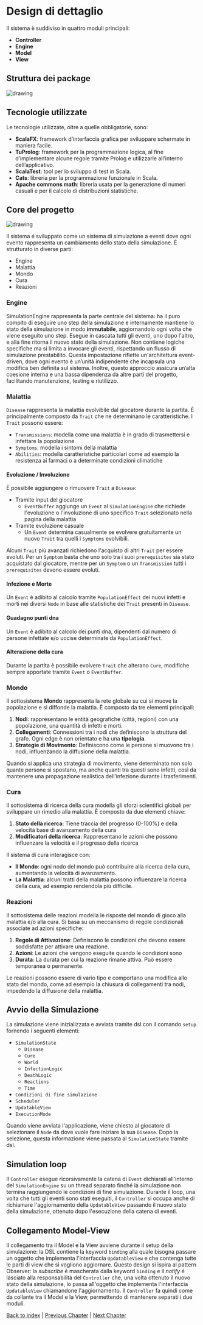 # Design di dettaglio


Il sistema è suddiviso in quattro moduli principali:
- **Controller**
- **Engine**
- **Model**
- **View**

## Struttura dei package
<img src="package.drawio.png" alt="drawing" style="max-height:600px;"/>

## Tecnologie utilizzate
Le tecnologie utilizzate, oltre a quelle obbligatorie, sono:
- **ScalaFX**: framework d’interfaccia grafica per sviluppare schermate in maniera facile.
- **TuProlog**: framework per la programmazione logica, al fine d’implementare alcune regole tramite Prolog e utilizzarle all’interno dell’applicativo.
- **ScalaTest**: tool per lo sviluppo di test in Scala.
- **Cats**: libreria per la programmazione funzionale in Scala.
- **Apache commons math**: libreria usata per la generazione di numeri casuali e per il calcolo di distribuzioni statistiche.

## Core del progetto

<img src="detailedArc.drawio.png" alt="drawing"/>

Il sistema é sviluppato come un sistema di simulazione a eventi dove ogni evento rappresenta un cambiamento dello stato della simulazione.
É strutturato in diverse parti:
- Engine
- Malattia
- Mondo
- Cura
- Reazioni

### Engine
SimulationEngine rappresenta la parte centrale del sistema: ha il puro compito di eseguire uno step della
simulazione e internamente mantiene lo stato della simulazione in modo **immutabile**, aggiornandolo ogni volta che viene eseguito uno step.
Esegue in cascata tutti gli eventi, uno dopo l'altro, e alla fine ritorna il nuovo stato della simulazione.
Non contiene logiche specifiche ma si limita a invocare gli eventi, rispettando un flusso di simulazione prestabilito.
Questa impostazione riflette un'architettura event-driven, dove ogni evento è un’unità indipendente che incapsula una modifica ben definita sul sistema.
Inoltre, questo approccio assicura un’alta coesione interna e una bassa dipendenza da altre parti del progetto,
facilitando manutenzione, testing e riutilizzo.

### Malattia
`Disease` rappresenta la malattia evolvibile dal giocatore durante la partita.
È principalmente composto da `Trait` che ne determinano le caratteristiche.
I `Trait` possono essere:
- `Transmissions`: modella come una malattia è in grado di trasmettersi e infettare la popolazione
- `Symptoms`: modella i sintomi della malattia
- `Abilities`: modella caratteristiche particolari come ad esempio la resistenza ai farmaci o a determinate condizioni climatiche

#### Evoluzione / Involuzione
È possibile aggiungere o rimuovere `Trait` a `Disease`:
- Tramite input del giocatore
  - `EventBuffer` aggiunge un `Event` al `SimulationEngine` che richiede l'evoluzione o l'involuzione 
  di uno specifico `Trait` selezionato nella pagina della malattia
- Tramite evoluzione casuale
  - Un `Event` determina casualmente se evolvere gratuitamente un nuovo `Trait` tra quelli i `Symptoms` evolvibili.

Alcuni `Trait` più avanzati richiedono l'acquisto di altri `Trait` per essere evoluti. Per un
`Symptom` basta che uno solo tra i suoi `prerequisites` sia stato acquistato dal giocatore, mentre
per un `Symptom` o un `Transmission` tutti i `prerequisites` devono essere evoluti.

#### Infezione e Morte
Un `Event` è adibito al calcolo tramite `PopulationEffect` dei nuovi infetti e morti nei diversi `Node` in base alle statistiche 
dei `Trait` presenti in `Disease`.

#### Guadagno punti dna
Un `Event` è adibito al calcolo dei punti dna, dipendenti dal numero di persone infettate e/o uccise 
determinate da `PopulationEffect`.

#### Alterazione della cura
Durante la partita è possibile evolvere `Trait` che alterano `Cure`, modifiche sempre apportate tramite `Event` o `EventBuffer`.

### Mondo
Il sottosistema **Mondo** rappresenta la rete globale su cui si muove la popolazione e si diffonde la malattia.
È composto da tre elementi principali:
1. **Nodi**: rappresentano le entità geografiche (città, regioni) con una popolazione, una quantità di infetti e morti.
2. **Collegamenti**: Connessioni tra i nodi che definiscono la struttura del grafo. Ogni edge è non orientato e ha una **tipologia**.
3. **Strategie di Movimento**: Definiscono come le persone si muovono tra i nodi, influenzando la diffusione della malattia.

Quando si applica una strategia di movimento, viene determinato non solo quante persone si spostano,
ma anche quanti tra questi sono infetti, così da mantenere una propagazione realistica dell’infezione durante i trasferimenti.


### Cura
Il sottosistema di ricerca della cura modella gli sforzi scientifici globali per sviluppare un rimedio alla malattia. 
È composto da due elementi chiave:
1. **Stato della ricerca**: Tiene traccia del progresso (0-100%) e della velocità base di avanzamento della cura
2. **Modificatori della ricerca**: Rappresentano le azioni che possono influenzare la velocità e il progresso della ricerca

Il sistema di cura interagisce con:
- **Il Mondo**: ogni nodo del mondo può contribuire alla ricerca della cura, aumentando la velocità di avanzamento.
- **La Malattia**: alcuni tratti della malattia possono influenzare la ricerca della cura, ad esempio rendendola più difficile.

### Reazioni
Il sottosistema delle reazioni modella le risposte del mondo di gioco alla malattia e/o alla cura. 
Si basa su un meccanismo di regole condizionali associate ad azioni specifiche:
1. **Regole di Attivazione**: Definiscono le condizioni che devono essere soddisfatte per attivare una reazione.
2. **Azioni**: Le azioni che vengono eseguite quando le condizioni sono
3. **Durata**: La durata per cui la reazione rimane attiva. Può essere temporanea o permanente.

Le reazioni possono essere di vario tipo e comportano una modifica allo stato del mondo, come ad esempio la chiusura di 
collegamenti tra nodi, impedendo la diffusione della malattia.

## Avvio della Simulazione
La simulazione viene inizializzata e avviata tramite dsl con il comando `setup` fornendo i seguenti elementi:

- `SimulationState`
  - `Disease`
  - `Cure`
  - `World`
  - `InfectionLogic`
  - `DeathLogic`
  - `Reactions`
  - `Time`
- `Condizioni di fine simulazione`
- `Scheduler`
- `UpdatableView`
- `ExecutionMode`

Quando viene avviata l'applicazione, viene chiesto al giocatore di selezionare il `Node`
da dove vuole fare iniziare la sua `Disease`.
Dopo la selezione, questa informazione viene passata al `SimulationState` tramite dsl.


## Simulation loop
Il `Controller` esegue ricorsivamente la catena di `Event` dichiarati all'interno del `SimulationEngine` su un thread separato
finché la simulazione non termina raggiungendo le condizioni di fine simulazione. Durante il loop, una volta che 
tutti gli eventi sono stati eseguiti, il `Controller` si occupa anche di richiamare l'aggiornamento della `UpdatableView`
passando il nuovo stato della simulazione, ottenuto dopo l'esecuzione della catena di eventi.

## Collegamento Model-View
Il collegamento tra il Model e la View avviene durante il setup della simulazione: la DSL contiene la keyword `binding`
alla quale bisogna passare un oggetto che implementa l'interfaccia `UpdatableView` e che contenga tutte le parti di view che si vogliono aggiornare.
Questo design si ispira al pattern Observer: la *subscribe* é mascherata dalla keyword `binding` e il *notify* 
é lasciato alla responsabilità del `Controller` che, una volta ottenuto il nuovo stato della simulazione,
lo passa all'oggetto che implementa l'interfaccia `UpdatableView` chiamandone l'aggiornamento.
Il `Controller` fa quindi come da collante tra il Model e la View, permettendo di mantenere separati i due moduli.

[Back to index](../index.md) |
[Previous Chapter](../3-architectural-design/design.md) |
[Next Chapter](../5-implementation/impl.md)